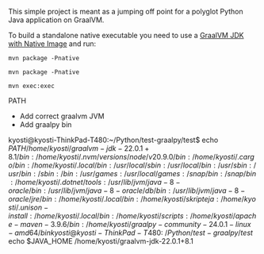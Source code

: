 This simple project is meant as a jumping off point for a polyglot Python Java application on GraalVM.

To build a standalone native executable you need to use a [GraalVM JDK with Native Image](https://www.graalvm.org/downloads/) and run:

```
mvn package -Pnative
```

```
mvn package -Pnative
```

```
mvn exec:exec
```

PATH

- Add correct graalvm JVM
- Add graalpy bin

kyosti@kyosti-ThinkPad-T480:~/Python/test-graalpy/test$ echo $PATH
/home/kyosti/graalvm-jdk-22.0.1+8.1/bin:/home/kyosti/.nvm/versions/node/v20.9.0/bin:/home/kyosti/.cargo/bin:/home/kyosti/.local/bin:/usr/local/sbin:/usr/local/bin:/usr/sbin:/usr/bin:/sbin:/bin:/usr/games:/usr/local/games:/snap/bin:/snap/bin:/home/kyosti/.dotnet/tools:/usr/lib/jvm/java-8-oracle/bin:/usr/lib/jvm/java-8-oracle/db/bin:/usr/lib/jvm/java-8-oracle/jre/bin:/home/kyosti/.local/bin:/home/kyosti/skripteja:/home/kyosti/.unison-install:/home/kyosti/.local/bin:/home/kyosti/scripts:/home/kyosti/apache-maven-3.9.6/bin:/home/kyosti/graalpy-community-24.0.1-linux-amd64/bin
kyosti@kyosti-ThinkPad-T480:~/Python/test-graalpy/test$ echo $JAVA_HOME
/home/kyosti/graalvm-jdk-22.0.1+8.1
